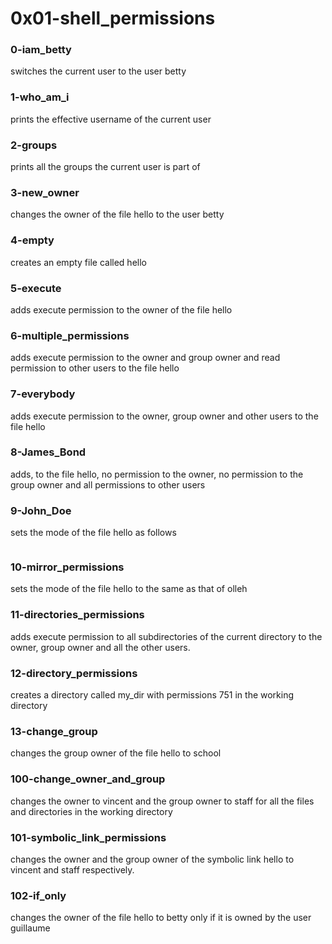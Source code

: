 # 0x01-shell_permissions

### 0-iam_betty
switches the current user to the user betty

### 1-who_am_i
prints the effective username of the current user

### 2-groups
prints all the groups the current user is part of

### 3-new_owner
changes the owner of the file hello to the user betty

### 4-empty
creates an empty file called hello

### 5-execute
adds execute permission to the owner of the file hello

### 6-multiple_permissions
adds execute permission to the owner and group owner and
read permission to other users to the file hello

### 7-everybody
adds execute permission to the owner, group owner and other
users to the file hello

### 8-James_Bond
adds, to the file hello, no permission to the owner, no
permission to the group owner and all permissions to other
users

### 9-John_Doe
sets the mode of the file hello as follows
```-rwxr-x-wx 1 julien julien 23 Sep 20 14:25 hello
```

### 10-mirror_permissions
sets the mode of the file hello to the same as that of olleh

### 11-directories_permissions
adds execute permission to all subdirectories of the current
directory to the owner, group owner and all the other users.

### 12-directory_permissions
creates a directory called my_dir with permissions 751 in the
working directory

### 13-change_group
changes the group owner of the file hello to school

### 100-change_owner_and_group
changes the owner to vincent and the group owner to staff for
all the files and directories in the working directory

### 101-symbolic_link_permissions
changes the owner and the group owner of the symbolic link
hello to vincent and staff respectively.

### 102-if_only
changes the owner of the file hello to betty only if it is
owned by the user guillaume

